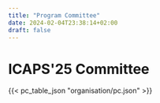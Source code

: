 ```yaml
---
title: "Program Committee"
date: 2024-02-04T23:38:14+02:00
draft: false
---
```

# ICAPS'25 Committee


{{< pc_table_json "organisation/pc.json" >}}
